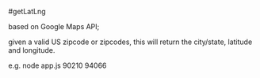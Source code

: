 #getLatLng

based on Google Maps API;

given a valid US zipcode or zipcodes, this will return the city/state, latitude and longitude.

e.g. node app.js 90210 94066
